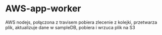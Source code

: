 # AWS-app-worker
AWS nodejs, połączona z travisem pobiera zlecenie z kolejki, przetwarza plik, aktualizuje dane w sampleDB, pobiera i wrzuca plik na S3
